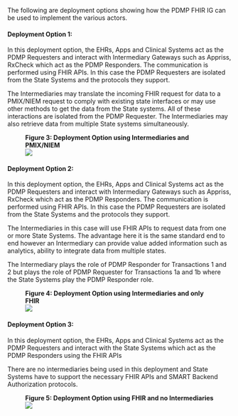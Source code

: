 The following are deployment options showing how the PDMP FHIR IG can be used to implement the various actors.

#### Deployment Option 1:

In this deployment option, the EHRs, Apps and Clinical Systems act as the PDMP Requesters and interact with Intermediary Gateways such as Appriss, RxCheck which act as the PDMP Responders. The communication is performed using FHIR APIs. In this case the PDMP Requesters are isolated from the State  Systems and the protocols they support.

The Intermediaries may translate the incoming FHIR request for data to a PMIX/NIEM request to comply with existing state interfaces or may use other methods to get the data from the State  systems. All of these interactions are isolated from the PDMP Requester. The Intermediaries may also retrieve data from multiple State  systems simultaneously.

<div>
<figure class="figure">
<figcaption class="figure-caption"><strong>Figure 3: Deployment Option using Intermediaries and PMIX/NIEM</strong></figcaption>
  <img src="dep-option-1.png" style="float:none">  
    </p>
</figure>
</div>


#### Deployment Option 2:

In this deployment option, the EHRs, Apps and Clinical Systems act as the PDMP Requesters and interact with Intermediary Gateways such as Appriss, RxCheck which act as the PDMP Responders. The communication is performed using FHIR APIs. In this case the PDMP Requesters are isolated from the State  Systems and the protocols they support.

The Intermediaries in this case will use FHIR APIs to request data from one or more State  Systems. The advantage here it is the same standard end to end however an Intermediary can provide value added information such as analytics, ability to integrate data from multiple states.

The Intermediary plays the role of PDMP Responder for Transactions 1 and 2 but plays the role of PDMP Requester for Transactions 1a and 1b where the State  Systems play the PDMP Responder role.

<div>
<figure class="figure">
<figcaption class="figure-caption"><strong>Figure 4: Deployment Option using Intermediaries and only FHIR</strong></figcaption>
  <img src="dep-option-2.png" style="float:none">  
    </p>
</figure>
</div>


#### Deployment Option 3:

In this deployment option, the EHRs, Apps and Clinical Systems act as the PDMP Requesters and interact with the State  Systems which act as the PDMP Responders using the FHIR APIs

There are no intermediaries being used in this deployment and State  Systems have to support the necessary FHIR APIs and SMART Backend Authorization protocols.

<div>
<figure class="figure">
<figcaption class="figure-caption"><strong>Figure 5: Deployment Option using FHIR and no Intermediaries</strong></figcaption>
  <img src="dep-option-3.png" style="float:none">  
    </p>
</figure>
</div>

 

<br>



